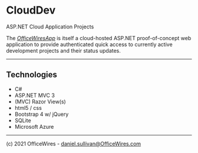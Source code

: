 # CloudDev

ASP.NET Cloud Application Projects

The [_OfficeWiresApp_](https://officewires.azurewebsites.net/) is itself a cloud-hosted ASP.NET proof-of-concept 
web application to provide authenticated quick access to currently active development projects and their status updates. 

-------------------

## Technologies

* C#
* ASP.NET MVC 3
* (MVC) Razor View(s)
* html5 / css
* Bootstrap 4  w/ jQuery
* SQLite
* Microsoft Azure

-------------------

(c) 2021 OfficeWires  -  daniel.sullivan@OfficeWires.com
